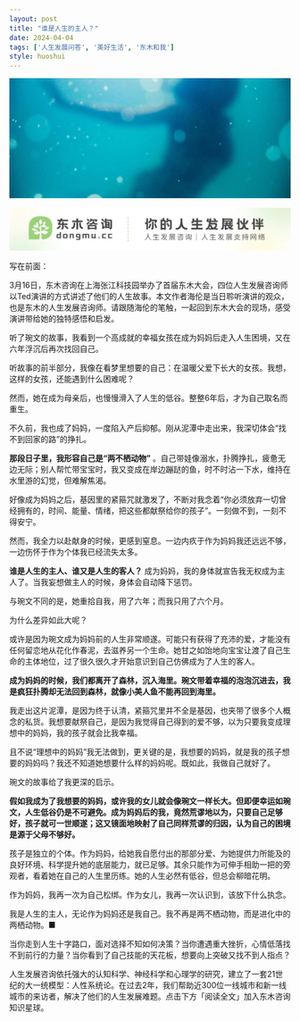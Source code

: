 ```yaml
---
layout: post
title: "谁是人生的主人？"
date: 2024-04-04
tags: ['人生发展问答', '美好生活', '东木和我']
style: huoshui
---
```


![](/assets/post_images/2024-04-04-17319184136920.6209328065200881.jpeg)



![](/assets/post_images/2024-04-04-17319184136010.19307438550157752.webp)

写在前面：

3月16日，东木咨询在上海张江科技园举办了首届东木大会，四位人生发展咨询师以Ted演讲的方式讲述了他们的人生故事。本文作者海伦是当日聆听演讲的观众，也是东木的人生发展咨询师。请跟随海伦的笔触，一起回到东木大会的现场，感受演讲带给她的独特感悟和启发。

  

  

听了琬文的故事，我看到一个高成就的幸福女孩在成为妈妈后走入人生困境，又在六年浮沉后再次找回自己。  

  

听故事的前半部分，我像在看梦里想要的自己：在温暖父爱下长大的女孩。我想，这样的女孩，还能遇到什么困难呢？

  

然而，她在成为母亲后，也慢慢滑入了人生的低谷。整整6年后，才为自己取名而重生。

  

不久前，我也成了妈妈，一度陷入产后抑郁。刚从泥潭中走出来，我深切体会“找不到回家的路”的挣扎。

  

**那段日子里，我形容自己是“两不栖动物”**
。自己带娃像溺水，扑腾挣扎，疲惫无边无际；别人帮忙带宝宝时，我又变成在岸边蹦跶的鱼，时不时沾一下水，维持在水里游的幻觉，但难解焦渴。

  

好像成为妈妈之后，基因里的紧箍咒就激发了，不断对我念着“你必须放弃一切曾经拥有的，时间、能量、情绪，把这些都献祭给你的孩子”。一刻做不到，一刻不得安宁。

  

然而，我全力以赴献身的时候，更感到窒息。一边内疚于作为妈妈我还远远不够，一边伤怀于作为个体我已经流失太多。

  

**谁是人生的主人、谁又是人生的客人？** 成为妈妈，我的身体就宣告我无权成为主人了。当我妄想做主人的时候，身体会自动降下惩罚。

  

与琬文不同的是，她重拾自我，用了六年；而我只用了六个月。

  

为什么差异如此大呢？

  

或许是因为琬文成为妈妈前的人生非常顺遂。可能只有获得了充沛的爱，才能没有任何留恋地从花化作春泥，去滋养另一个生命。她甘之如饴地向宝宝让渡了自己生命的主体地位，过了很久很久才开始意识到自己仿佛成为了人生的客人。

  

**成为妈妈的时候，我们都离开了森林，沉入海里。琬文带着幸福的泡泡沉进去，我是疯狂扑腾却无法回到森林，就像小美人鱼不能再回到海里。**

  

我走出这片泥潭，是因为终于认清，紧箍咒里并不全是基因，也夹带了很多个人概念的私货。我想要献祭自己，是因为我觉得自己得到的爱不够，以为只要我变成理想中的妈妈，我的孩子就会比我幸福。

  

且不说“理想中的妈妈”我无法做到，更关键的是，我想要的妈妈，就是我的孩子想要的妈妈吗？我还不知道她想要什么样的妈妈呢。既如此，我做自己就好了。

  

琬文的故事给了我更深的启示。

  

**假如我成为了我想要的妈妈，或许我的女儿就会像琬文一样长大。但即便幸运如琬文，人生低谷仍是不可避免。成为妈妈后的我，竟然荒谬地以为，只要自己足够好，孩子就可一世顺遂；这又镜面地映射了自己同样荒谬的归因，认为自己的困境是源于父母不够好。**

  

孩子是独立的个体。作为妈妈，给她我自愿付出的那部分爱、为她提供力所能及的良好环境、科学提升她的底层能力，就已足够。其余只能作为可伸手相助一把的旁观者，看着她在自己的人生里历练。她的人生必然有低谷，但总会柳暗花明。

  

作为妈妈，我再一次为自己松绑。作为女儿，我再一次认识到，该放下什么执念。

  

我是人生的主人，无论作为妈妈还是我自己。我不再是两不栖动物，而是进化中的两栖动物。■

  

  

  

  

  

当你走到人生十字路口，面对选择不知如何决策？当你遭遇重大挫折，心情低落找不到前行的力量？当你看到了自己技能的天花板，想要向上突破又找不到人指点？

  

人生发展咨询依托强大的认知科学、神经科学和心理学的研究，建立了一套21世纪的大一统模型：人性系统论。在过去2年，我们帮助近300位一线城市和新一线城市的来访者，解决了他们的人生发展难题。点击下方「阅读全文」加入东木咨询知识星球。